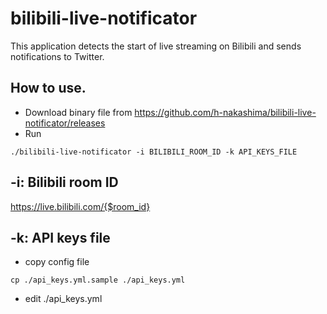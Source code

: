 # bilibili-live-notificator

This application detects the start of live streaming on Bilibili and sends notifications to Twitter.

## How to use.

- Download binary file from https://github.com/h-nakashima/bilibili-live-notificator/releases
- Run

```
./bilibili-live-notificator -i BILIBILI_ROOM_ID -k API_KEYS_FILE
```

## -i: Bilibili room ID

https://live.bilibili.com/{$room_id}

## -k: API keys file

- copy config file

```
cp ./api_keys.yml.sample ./api_keys.yml
```

- edit ./api_keys.yml
